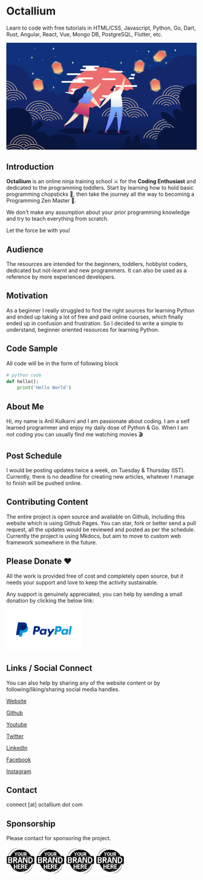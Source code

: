 # Octallium

Learn to code with free tutorials in HTML/CSS, Javascript, Python, Go, Dart, Rust, Angular, React, Vue, Mongo DB, PostgreSQL, Flutter, etc.

![Banner](./docs/images/pages/banner.png)

## Introduction

**Octallium** is an online ninja training school ⚔️ for the **Coding Enthusiast** and dedicated to the programming toddlers. Start by learning how to hold basic programming chopsticks 🥢, then take the journey all the way to becoming a Programming Zen Master 🐲.

We don't make any assumption about your prior programming knowledge and try to teach everything from scratch.

Let the force be with you!

## Audience

The resources are intended for the beginners, toddlers, hobbyist coders, dedicated but not-learnt and new programmers. It can also be used as a reference by more experienced developers.

## Motivation

As a beginner I really struggled to find the right sources for learning Python and ended up taking a lot of free and paid online courses, which finally ended up in confusion and frustration. So I decided to write a simple to understand, beginner oriented resources for learning Python.

## Code Sample

All code will be in the form of following block

```python
# python code
def hello():
    print('Hello World')
```

## About Me

Hi, my name is Anil Kulkarni and I am passionate about coding. I am a self learned programmer and enjoy my daily dose of Python & Go. When I am not coding you can usually find me watching movies 🎬

## Post Schedule

I would be posting updates twice a week, on Tuesday & Thursday (IST). Currently, there is no deadline for creating new articles, whatever I manage to finish will be pushed online.

## Contributing Content

The entire project is open source and available on Github, including this website which is using Github Pages. You can star, fork or better send a pull request, all the updates would be reviewed and posted as per the schedule. Currently the project is using Mkdocs, but aim to move to custom web framework somewhere in the future.

## Please Donate ❤️

All the work is provided free of cost and completely open source, but it needs your support and love to keep the activity sustainable.

Any support is genuinely appreciated, you can help by sending a small donation by clicking the below link:

[<img src="./docs/images/paypal-logo.png" alt="Paypal" title="Paypal" width="200"/>](https://www.paypal.me/octallium)

## Links / Social Connect

You can also help by sharing any of the website content or by following/liking/sharing social media handles.

[Website](https://www.octallium.com)

[Github](https://www.github.com/octallium/website)

[Youtube](https://www.youtube.com/channel/UCEx4qP4PqDukN_EXMz4dC-Q)

[Twitter](https://twitter.com/octallium)

[LinkedIn](https://www.linkedin.com/company/octallium)

[Facebook](https://www.facebook.com/octallium)

[Instagram](https://www.instagram.com/octallium)

## Contact

connect [at] octallium dot com

## Sponsorship

Please contact for sponsoring the project.

<img src="./docs/images/your-brand.jpeg" alt="Sponsorship" title="Sponsorship" width="75"/>
<img src="./docs/images/your-brand.jpeg" alt="Sponsorship" title="Sponsorship" width="75"/>
<img src="./docs/images/your-brand.jpeg" alt="Sponsorship" title="Sponsorship" width="75"/>
<img src="./docs/images/your-brand.jpeg" alt="Sponsorship" title="Sponsorship" width="75"/>
